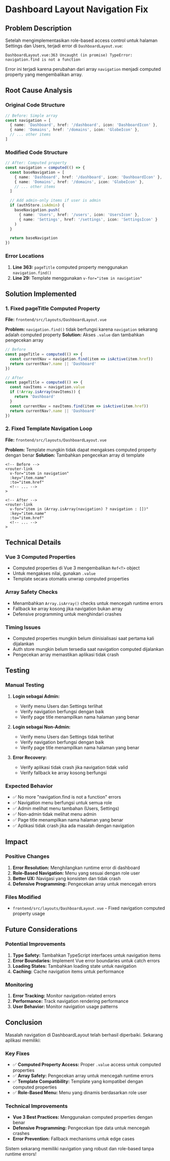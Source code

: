 # Dashboard Layout Navigation Fix

## Problem Description
Setelah mengimplementasikan role-based access control untuk halaman Settings dan Users, terjadi error di `DashboardLayout.vue`:

```
DashboardLayout.vue:363 Uncaught (in promise) TypeError: navigation.find is not a function
```

Error ini terjadi karena perubahan dari array `navigation` menjadi computed property yang mengembalikan array.

## Root Cause Analysis

### Original Code Structure
```typescript
// Before: Simple array
const navigation = [
  { name: 'Dashboard', href: '/dashboard', icon: 'DashboardIcon' },
  { name: 'Domains', href: '/domains', icon: 'GlobeIcon' },
  // ... other items
]
```

### Modified Code Structure
```typescript
// After: Computed property
const navigation = computed(() => {
  const baseNavigation = [
    { name: 'Dashboard', href: '/dashboard', icon: 'DashboardIcon' },
    { name: 'Domains', href: '/domains', icon: 'GlobeIcon' },
    // ... other items
  ]

  // Add admin-only items if user is admin
  if (authStore.isAdmin) {
    baseNavigation.push(
      { name: 'Users', href: '/users', icon: 'UsersIcon' },
      { name: 'Settings', href: '/settings', icon: 'SettingsIcon' }
    )
  }

  return baseNavigation
})
```

### Error Locations
1. **Line 363:** `pageTitle` computed property menggunakan `navigation.find()`
2. **Line 29:** Template menggunakan `v-for="item in navigation"`

## Solution Implemented

### 1. Fixed pageTitle Computed Property
**File:** `frontend/src/layouts/DashboardLayout.vue`

**Problem:** `navigation.find()` tidak berfungsi karena `navigation` sekarang adalah computed property
**Solution:** Akses `.value` dan tambahkan pengecekan array

```typescript
// Before
const pageTitle = computed(() => {
  const currentNav = navigation.find(item => isActive(item.href))
  return currentNav?.name || 'Dashboard'
})

// After
const pageTitle = computed(() => {
  const navItems = navigation.value
  if (!Array.isArray(navItems)) {
    return 'Dashboard'
  }
  const currentNav = navItems.find(item => isActive(item.href))
  return currentNav?.name || 'Dashboard'
})
```

### 2. Fixed Template Navigation Loop
**File:** `frontend/src/layouts/DashboardLayout.vue`

**Problem:** Template mungkin tidak dapat mengakses computed property dengan benar
**Solution:** Tambahkan pengecekan array di template

```vue
<!-- Before -->
<router-link
  v-for="item in navigation"
  :key="item.name"
  :to="item.href"
  <!-- ... -->
>

<!-- After -->
<router-link
  v-for="item in (Array.isArray(navigation) ? navigation : [])"
  :key="item.name"
  :to="item.href"
  <!-- ... -->
>
```

## Technical Details

### Vue 3 Computed Properties
- Computed properties di Vue 3 mengembalikan `Ref<T>` object
- Untuk mengakses nilai, gunakan `.value`
- Template secara otomatis unwrap computed properties

### Array Safety Checks
- Menambahkan `Array.isArray()` checks untuk mencegah runtime errors
- Fallback ke array kosong jika navigation bukan array
- Defensive programming untuk menghindari crashes

### Timing Issues
- Computed properties mungkin belum diinisialisasi saat pertama kali dijalankan
- Auth store mungkin belum tersedia saat navigation computed dijalankan
- Pengecekan array memastikan aplikasi tidak crash

## Testing

### Manual Testing
1. **Login sebagai Admin:**
   - Verify menu Users dan Settings terlihat
   - Verify navigation berfungsi dengan baik
   - Verify page title menampilkan nama halaman yang benar

2. **Login sebagai Non-Admin:**
   - Verify menu Users dan Settings tidak terlihat
   - Verify navigation berfungsi dengan baik
   - Verify page title menampilkan nama halaman yang benar

3. **Error Recovery:**
   - Verify aplikasi tidak crash jika navigation tidak valid
   - Verify fallback ke array kosong berfungsi

### Expected Behavior
- ✅ No more "navigation.find is not a function" errors
- ✅ Navigation menu berfungsi untuk semua role
- ✅ Admin melihat menu tambahan (Users, Settings)
- ✅ Non-admin tidak melihat menu admin
- ✅ Page title menampilkan nama halaman yang benar
- ✅ Aplikasi tidak crash jika ada masalah dengan navigation

## Impact

### Positive Changes
1. **Error Resolution:** Menghilangkan runtime error di dashboard
2. **Role-Based Navigation:** Menu yang sesuai dengan role user
3. **Better UX:** Navigasi yang konsisten dan tidak crash
4. **Defensive Programming:** Pengecekan array untuk mencegah errors

### Files Modified
- `frontend/src/layouts/DashboardLayout.vue` - Fixed navigation computed property usage

## Future Considerations

### Potential Improvements
1. **Type Safety:** Tambahkan TypeScript interfaces untuk navigation items
2. **Error Boundaries:** Implement Vue error boundaries untuk catch errors
3. **Loading States:** Tambahkan loading state untuk navigation
4. **Caching:** Cache navigation items untuk performance

### Monitoring
1. **Error Tracking:** Monitor navigation-related errors
2. **Performance:** Track navigation rendering performance
3. **User Behavior:** Monitor navigation usage patterns

## Conclusion

Masalah navigation di DashboardLayout telah berhasil diperbaiki. Sekarang aplikasi memiliki:

### Key Fixes
- ✅ **Computed Property Access:** Proper `.value` access untuk computed properties
- ✅ **Array Safety:** Pengecekan array untuk mencegah runtime errors
- ✅ **Template Compatibility:** Template yang kompatibel dengan computed properties
- ✅ **Role-Based Menu:** Menu yang dinamis berdasarkan role user

### Technical Improvements
- **Vue 3 Best Practices:** Menggunakan computed properties dengan benar
- **Defensive Programming:** Pengecekan tipe data untuk mencegah crashes
- **Error Prevention:** Fallback mechanisms untuk edge cases

Sistem sekarang memiliki navigation yang robust dan role-based tanpa runtime errors! 